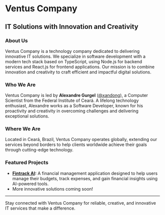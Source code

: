 # Ventus Company

## IT Solutions with Innovation and Creativity

### About Us

Ventus Company is a technology company dedicated to delivering innovative IT solutions. We specialize in software development with a modern tech stack based on TypeScript, using Node.js for backend services and React.js for frontend applications. Our mission is to combine innovation and creativity to craft efficient and impactful digital solutions.

### Who We Are

Ventus Company is led by **Alexandre Gurgel** ([@xandong](https://github.com/xandong)), a Computer Scientist from the Federal Institute of Ceará. A lifelong technology enthusiast, Alexandre works as a Software Developer, known for his proactivity and creativity in overcoming challenges and delivering exceptional solutions.

### Where We Are

Located in Ceará, Brazil, Ventus Company operates globally, extending our services beyond borders to help clients worldwide achieve their goals through cutting-edge technology.

### Featured Projects

- **[Fintrack AI](https://fintrack.ventus.company/):** A financial management application designed to help users manage their budgets, track expenses, and gain financial insights using AI-powered tools.
- More innovative solutions coming soon!

---

Stay connected with Ventus Company for reliable, creative, and innovative IT services that make a difference.
